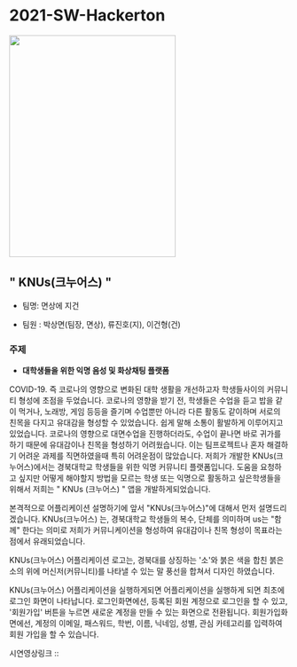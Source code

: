 # 2021-SW-Hackerton

<img src="https://user-images.githubusercontent.com/42195466/126633147-ba3dd6ea-4479-4700-9a3a-285c57d62ace.PNG" width="300px" height="400px">

## " KNUs(크누어스) "

- 팀명: 면상에 지건

- 팀원 : 박상면(팀장, 면상), 류진호(지), 이건형(건)

### 주제

- **대학생들을 위한 익명 음성 및 화상채팅 플랫폼**



COVID-19. 즉 코로나의 영향으로 변화된 대학 생활을 개선하고자 학생들사이의 커뮤니티 형성에 초점을 두었습니다.
코로나의 영향을 받기 전, 학생들은 수업을 듣고 밥을 같이 먹거나, 노래방, 게임 등등을 즐기며 수업뿐만 아니라 다른 활동도 같이하며
서로의 친목을 다지고 유대감을 형성할 수 있었습니다. 쉽게 말해 소통이 활발하게 이루어지고있었습니다.
 코로나의 영향으로 대면수업을 진행하더라도, 수업이 끝나면 바로 귀가를 하기 때문에 유대감이나 친목을 형성하기 어려웠습니다.
이는 팀프로젝트나 혼자 해결하기 어려운 과제를 직면하였을때 특히 어려운점이 많았습니다.
저희가 개발한 KNUs(크누어스)에서는 경북대학교 학생들을 위한 익명 커뮤니티 플랫폼입니다.
도움을 요청하고 싶지만 어떻게 해야할지 방법을 모르는 학생 또는 익명으로 활동하고 싶은학생들을 위해서 저희는 " KNUs (크누어스) " 앱을 개발하게되었습니다.

본격적으로 어플리케이션 설명하기에 앞서 "KNUs(크누어스)"에 대해서 먼저 설명드리겠습니다.
 KNUs(크누어스) 는,
  경북대학교 학생들의 복수, 단체를 의미하며 us는 "함께" 한다는 의미로 저희가 커뮤니케이션을 형성하여 유대감이나 친목 형성이 목표라는 점에서 유래되었습니다.

 KNUs(크누어스) 어플리케이션 로고는,
  경북대를 상징하는 '소'와 붉은 색을 합친 붉은 소의 위에 머신저(커뮤니티)를 나타낼 수 있는 말 풍선을 합쳐서 디자인 하였습니다.

KNUs(크누어스) 어플리케이션을 실행하게되면
 어플리케이션을 실행하게 되면 최초에 로그인 화면이 나타납니다.
 로그인화면에선, 등록된 회원 계정으로 로그인을 할 수 있고, '회원가입' 버튼을 누르면 새로운 계정을 만들 수 있는 화면으로 전환됩니다.
 회원가입화면에선, 계정의 이메일, 패스워드, 학번, 이름, 닉네임, 성별, 관심 카테고리를 입력하여 회원 가입을 할 수 있습니다.



시연영상링크 :: 



 
